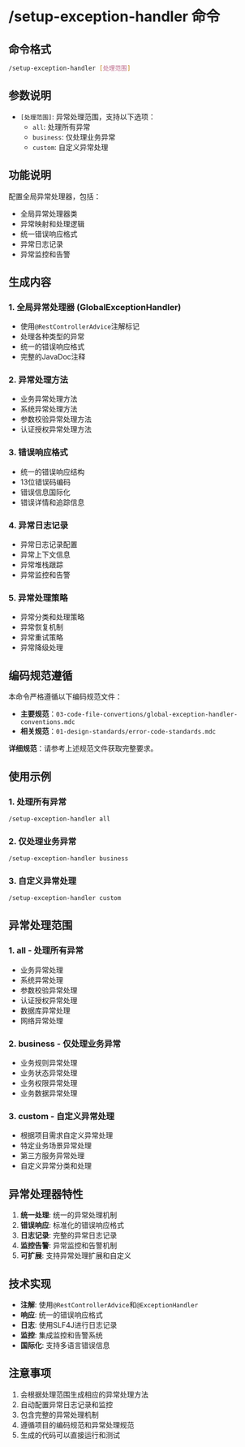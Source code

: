 # /setup-exception-handler 命令

## 命令格式
```bash
/setup-exception-handler [处理范围]
```

## 参数说明
- `[处理范围]`: 异常处理范围，支持以下选项：
  - `all`: 处理所有异常
  - `business`: 仅处理业务异常
  - `custom`: 自定义异常处理

## 功能说明
配置全局异常处理器，包括：
- 全局异常处理器类
- 异常映射和处理逻辑
- 统一错误响应格式
- 异常日志记录
- 异常监控和告警

## 生成内容

### 1. 全局异常处理器 (GlobalExceptionHandler)
- 使用`@RestControllerAdvice`注解标记
- 处理各种类型的异常
- 统一的错误响应格式
- 完整的JavaDoc注释

### 2. 异常处理方法
- 业务异常处理方法
- 系统异常处理方法
- 参数校验异常处理方法
- 认证授权异常处理方法

### 3. 错误响应格式
- 统一的错误响应结构
- 13位错误码编码
- 错误信息国际化
- 错误详情和追踪信息

### 4. 异常日志记录
- 异常日志记录配置
- 异常上下文信息
- 异常堆栈跟踪
- 异常监控和告警

### 5. 异常处理策略
- 异常分类和处理策略
- 异常恢复机制
- 异常重试策略
- 异常降级处理

## 编码规范遵循

本命令严格遵循以下编码规范文件：
- **主要规范**：`03-code-file-convertions/global-exception-handler-conventions.mdc`
- **相关规范**：`01-design-standards/error-code-standards.mdc`

**详细规范**：请参考上述规范文件获取完整要求。

## 使用示例

### 1. 处理所有异常
```bash
/setup-exception-handler all
```

### 2. 仅处理业务异常
```bash
/setup-exception-handler business
```

### 3. 自定义异常处理
```bash
/setup-exception-handler custom
```

## 异常处理范围

### 1. all - 处理所有异常
- 业务异常处理
- 系统异常处理
- 参数校验异常处理
- 认证授权异常处理
- 数据库异常处理
- 网络异常处理

### 2. business - 仅处理业务异常
- 业务规则异常处理
- 业务状态异常处理
- 业务权限异常处理
- 业务数据异常处理

### 3. custom - 自定义异常处理
- 根据项目需求自定义异常处理
- 特定业务场景异常处理
- 第三方服务异常处理
- 自定义异常分类和处理

## 异常处理器特性
1. **统一处理**: 统一的异常处理机制
2. **错误响应**: 标准化的错误响应格式
3. **日志记录**: 完整的异常日志记录
4. **监控告警**: 异常监控和告警机制
5. **可扩展**: 支持异常处理扩展和自定义

## 技术实现
- **注解**: 使用`@RestControllerAdvice`和`@ExceptionHandler`
- **响应**: 统一的错误响应格式
- **日志**: 使用SLF4J进行日志记录
- **监控**: 集成监控和告警系统
- **国际化**: 支持多语言错误信息

## 注意事项
1. 会根据处理范围生成相应的异常处理方法
2. 自动配置异常日志记录和监控
3. 包含完整的异常处理机制
4. 遵循项目的编码规范和异常处理规范
5. 生成的代码可以直接运行和测试
